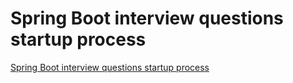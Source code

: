 # Spring Boot interview questions startup process
[Spring Boot interview questions startup process](https://aiwithcloud.com/2022/09/19/spring_boot_interview_questions_startup_process/)